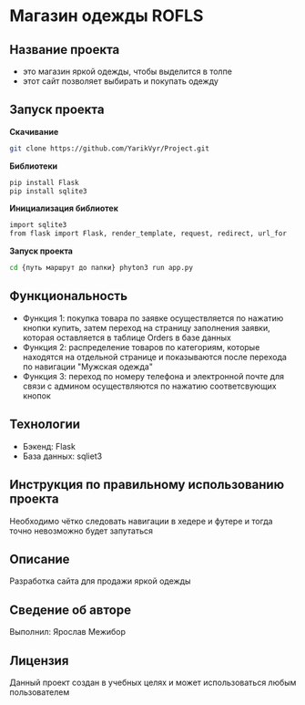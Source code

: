 # Магазин одежды ROFLS

## Название проекта

* это магазин яркой одежды, чтобы выделится в толпе
* этот сайт позволяет выбирать и покупать одежду

## Запуск проекта

**Скачивание**

```bash
git clone https://github.com/YarikVyr/Project.git
```

**Библиотеки**

```bash
pip install Flask
pip install sqlite3
```

**Инициализация библиотек**

```bash
import sqlite3
from flask import Flask, render_template, request, redirect, url_for
```

**Запуск проекта**

```bash
cd {путь маршрут до папки} phyton3 run app.py
```

## Функциональность

*   Функция 1: покупка товара по заявке осуществляется по нажатию кнопки купить, затем переход на страницу заполнения заявки, которая оставляется в таблице Orders в базе данных 
*   Функция 2: распределение товаров по категориям, которые находятся на отдельной странице и показываются после перехода по навигации "Мужская одежда"
*   Функция 3: переход по номеру телефона и электронной почте для связи с админом осуществляются по нажатию соответсвующих кнопок


## Технологии
*   Бэкенд: Flask
*   База данных: sqliet3

## Инструкция по правильному использованию проекта

Необходимо чётко следовать навигации в хедере и футере и тогда точно невозможно будет запутаться

## Описание

Разработка сайта для продажи яркой одежды

## Сведение об авторе

Выполнил: Ярослав Межибор

## Лицензия

Данный проект создан в учебных целях и может использоваться любым пользователем